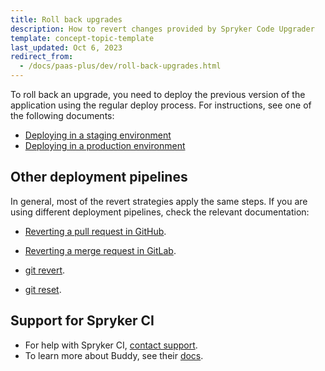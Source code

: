 ```yaml
---
title: Roll back upgrades
description: How to revert changes provided by Spryker Code Upgrader
template: concept-topic-template
last_updated: Oct 6, 2023
redirect_from:
  - /docs/paas-plus/dev/roll-back-upgrades.html
---
```


To roll back an upgrade, you need to deploy the previous version of the application using the regular deploy process. For instructions, see one of the following documents:

* [Deploying in a staging environment](/docs/ca/dev/deploy-in-a-staging-environment.html)
* [Deploying in a production environment](/docs/ca/dev/deploy-in-a-production-environment.html)

## Other deployment pipelines

In general, most of the revert strategies apply the same steps. If you are using different deployment pipelines, check the relevant documentation:  


* [Reverting a pull request in GitHub](https://docs.github.com/en/pull-requests/collaborating-with-pull-requests/incorporating-changes-from-a-pull-request/reverting-a-pull-request).

* [Reverting a merge request in GitLab](https://docs.gitlab.com/ee/user/project/merge_requests/revert_changes.html#revert-a-merge-request).

* [git revert](https://git-scm.com/docs/git-revert).

* [git reset](https://git-scm.com/docs/git-reset).


## Support for Spryker CI

* For help with Spryker CI, [contact support](https://spryker.force.com/support/s/).
* To learn more about Buddy, see their [docs](https://buddy.works/docs).
